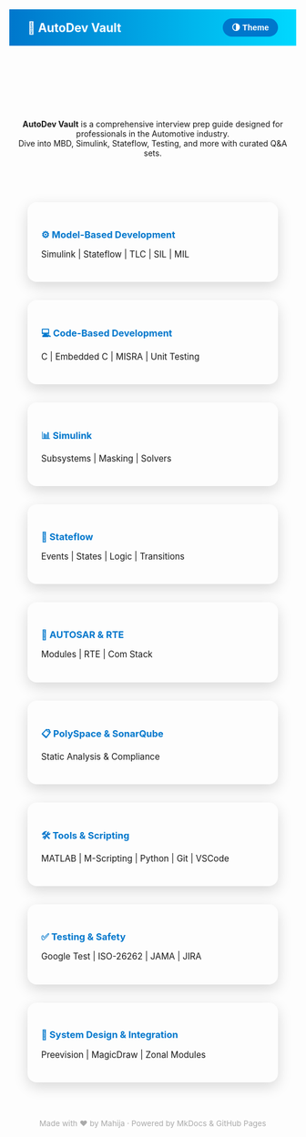 <!DOCTYPE html>
<html lang="en" data-theme="dark">
<head>
  <meta charset="UTF-8" />
  <meta name="viewport" content="width=device-width, initial-scale=1.0"/>
  <title>AutoDev Vault</title>
  <link href="https://fonts.googleapis.com/css2?family=Poppins:wght@600&family=Roboto&display=swap" rel="stylesheet">
  <style>
    :root {
      --bg-light: #f7f9fc;
      --card-light: #ffffff;
      --text-light: #222;
      --accent: #0077cc;

      --bg-dark: #1a1a2e;
      --card-dark: #2e2e3e;
      --text-dark: #f0f0f0;
      --accent-dark: #00d9ff;
    }

    html[data-theme="light"] {
      --bg: var(--bg-light);
      --card: var(--card-light);
      --text: var(--text-light);
      --accent: var(--accent);
    }

    html[data-theme="dark"] {
      --bg: var(--bg-dark);
      --card: var(--card-dark);
      --text: var(--text-dark);
      --accent: var(--accent-dark);
    }

    body {
      margin: 0;
      font-family: 'Roboto', sans-serif;
      background-color: var(--bg);
      color: var(--text);
      transition: background-color 0.3s ease, color 0.3s ease;
    }

    header {
      background: linear-gradient(90deg, #0077cc, #00d9ff);
      color: #fff;
      padding: 1rem 2rem;
      display: flex;
      justify-content: space-between;
      align-items: center;
      font-family: 'Poppins', sans-serif;
      font-size: 1.3rem;
      font-weight: bold;
      position: sticky;
      top: 0;
      z-index: 1000;
    }

    .intro {
      text-align: center;
      padding: 2rem 1rem;
      max-width: 800px;
      margin: auto;
    }

    .dark-toggle {
      background: var(--accent);
      border: none;
      border-radius: 20px;
      padding: 0.5rem 1rem;
      color: #fff;
      cursor: pointer;
      font-weight: bold;
      font-size: 0.9rem;
      transition: background 0.3s;
    }

    .dark-toggle:hover {
      background: #0099cc;
    }

    .topics {
      display: grid;
      grid-template-columns: repeat(auto-fit, minmax(250px, 1fr));
      gap: 2rem;
      padding: 2rem;
    }

    .card {
      background-color: var(--card);
      border-radius: 16px;
      padding: 1.5rem;
      box-shadow: 0 8px 24px rgba(0,0,0,0.15);
      transition: transform 0.3s ease, box-shadow 0.3s ease;
      text-decoration: none;
      color: inherit;
    }

    .card:hover {
      transform: translateY(-6px);
      box-shadow: 0 12px 32px rgba(0,0,0,0.2);
    }

    .card h3 {
      margin-bottom: 0.5rem;
      color: var(--accent);
      font-family: 'Poppins', sans-serif;
    }

    .card p {
      font-size: 0.95rem;
    }

    footer {
      text-align: center;
      padding: 2rem 1rem;
      font-size: 0.85rem;
      color: #aaa;
    }
  </style>
</head>
<body>
  <header>
    🚗 AutoDev Vault
    <button class="dark-toggle" onclick="toggleTheme()">🌗 Theme</button>
  </header>

  <section class="intro">
    <p><strong>AutoDev Vault</strong> is a comprehensive interview prep guide designed for professionals in the Automotive industry.<br>
    Dive into MBD, Simulink, Stateflow, Testing, and more with curated Q&A sets.</p>
  </section>

  <section class="topics">
    <a class="card" href="mbd/"><h3>⚙️ Model-Based Development</h3><p>Simulink | Stateflow | TLC | SIL | MIL</p></a>
    <a class="card" href="cbd/"><h3>💻 Code-Based Development</h3><p>C | Embedded C | MISRA | Unit Testing</p></a>
    <a class="card" href="simulink/"><h3>📊 Simulink</h3><p>Subsystems | Masking | Solvers</p></a>
    <a class="card" href="stateflow/"><h3>🔁 Stateflow</h3><p>Events | States | Logic | Transitions</p></a>
    <a class="card" href="autsar/"><h3>🧩 AUTOSAR & RTE</h3><p>Modules | RTE | Com Stack</p></a>
    <a class="card" href="polyspace/"><h3>📋 PolySpace & SonarQube</h3><p>Static Analysis & Compliance</p></a>
    <a class="card" href="tools/"><h3>🛠 Tools & Scripting</h3><p>MATLAB | M-Scripting | Python | Git | VSCode</p></a>
    <a class="card" href="testing/"><h3>✅ Testing & Safety</h3><p>Google Test | ISO-26262 | JAMA | JIRA</p></a>
    <a class="card" href="system/"><h3>🔧 System Design & Integration</h3><p>Preevision | MagicDraw | Zonal Modules</p></a>
  </section>

  <footer>
    Made with ❤️ by Mahija · Powered by MkDocs & GitHub Pages
  </footer>

  <script>
    function toggleTheme() {
      const html = document.documentElement;
      const current = html.getAttribute('data-theme');
      html.setAttribute('data-theme', current === 'dark' ? 'light' : 'dark');
      localStorage.setItem('theme', html.getAttribute('data-theme'));
    }

    window.addEventListener('DOMContentLoaded', () => {
      const savedTheme = localStorage.getItem('theme');
      if (savedTheme) {
        document.documentElement.setAttribute('data-theme', savedTheme);
      } else {
        const prefersDark = window.matchMedia('(prefers-color-scheme: dark)').matches;
        document.documentElement.setAttribute('data-theme', prefersDark ? 'dark' : 'light');
      }
    });
  </script>
</body>
</html>
